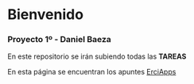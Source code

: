 # Bienvenido
### Proyecto 1º - Daniel Baeza
En este repositorio se irán subiendo todas las **TAREAS**

En esta página se encuentran los apuntes [ErciApps](https://erciapps.sytes.net)
